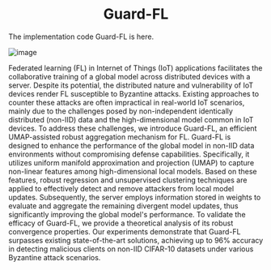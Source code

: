 <h1 align="center">Guard-FL </h1>

The implementation code Guard-FL is here. 

![image](https://github.com/NSS-01/Guard-FL/assets/29356358/916f7695-1de8-4362-b696-b4f1845b93ef)

  Federated learning (FL) in Internet of Things (IoT) applications facilitates the collaborative training of a global model across distributed devices with a server.
Despite its potential, the distributed nature and vulnerability of IoT devices render FL susceptible to Byzantine attacks. Existing approaches to counter these attacks are often impractical in real-world IoT scenarios, mainly due to the challenges posed by non-independent identically distributed (non-IID) data and the high-dimensional model common in IoT devices. To address these challenges, we introduce Guard-FL, an efficient UMAP-assisted robust aggregation mechanism for FL. Guard-FL is designed to enhance the performance of the global model in non-IID data environments without compromising defense capabilities. Specifically, it utilizes uniform manifold approximation and projection (UMAP) to capture non-linear features among high-dimensional local models. Based on these features, robust regression and unsupervised clustering techniques are applied to effectively detect and remove attackers from local model updates. Subsequently, the server employs information stored in weights to evaluate and aggregate the remaining divergent model updates, thus significantly improving the global model's performance. To validate the efficacy of Guard-FL, we provide a theoretical analysis of its robust convergence properties. Our experiments demonstrate that Guard-FL surpasses existing state-of-the-art solutions, achieving up to $96\%$ accuracy in detecting malicious clients on non-IID CIFAR-10 datasets under various Byzantine attack scenarios. 
